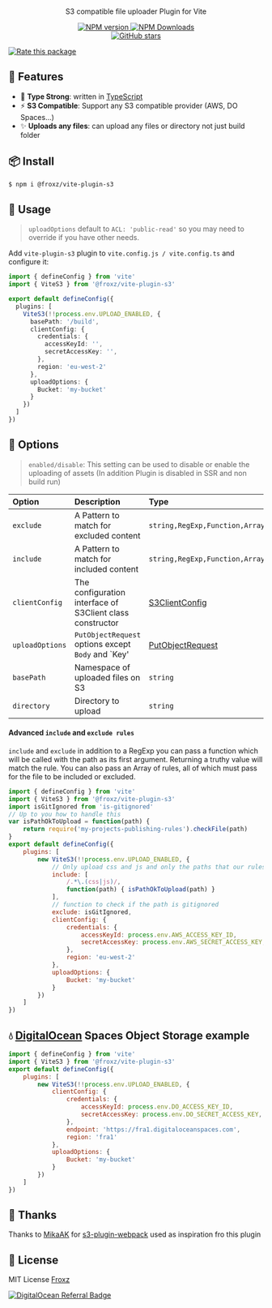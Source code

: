 <p align='center'>
<br>
S3 compatible file uploader Plugin for Vite
</p>

<p align='center'>
<a href='https://www.npmjs.com/package/@froxz/vite-plugin-s3' target="__blank">
<img src='https://img.shields.io/npm/v/@froxz/vite-plugin-s3?color=33A6B8&label=' alt="NPM version">
</a>
<a href="https://www.npmjs.com/package/@froxz/vite-plugin-s3" target="__blank">
    <img alt="NPM Downloads" src="https://img.shields.io/npm/dm/@froxz/vite-plugin-s3?color=476582&label=">
</a>
<br>
<a href="https://github.com/Froxz/vite-plugin-s3" target="__blank">
<img alt="GitHub stars" src="https://img.shields.io/github/stars/Froxz/vite-plugin-s3?style=social">
</a>
</p>

[![Rate this package](https://badges.openbase.com/js/rating/@froxz/vite-plugin-s3.svg?style=openbase&token=+2YA8n/SOL3DiSFWWLusfYyOwyXAeNo24ynF9UtjTPY=)](https://openbase.com/js/@froxz/vite-plugin-s3?utm_source=embedded&amp;utm_medium=badge&amp;utm_campaign=rate-badge)

## 🚀 Features
- 🦾 **Type Strong**: written in [TypeScript](https://www.typescriptlang.org/)
- ⚡ **S3 Compatible**: Support any S3 compatible provider (AWS, DO Spaces...)
- ✨ **Uploads any files**: can upload any files or directory not just build folder

## 📦 Install

```bash
$ npm i @froxz/vite-plugin-s3
```
## 🦄 Usage

> `uploadOptions` default to `ACL: 'public-read'` so you may need to override if you have other needs.

Add `vite-plugin-s3` plugin to `vite.config.js / vite.config.ts` and configure it:

```ts
import { defineConfig } from 'vite'
import { ViteS3 } from '@froxz/vite-plugin-s3'

export default defineConfig({
  plugins: [
    ViteS3(!!process.env.UPLOAD_ENABLED, {
      basePath: '/build',
      clientConfig: {
        credentials: {
          accessKeyId: '',
          secretAccessKey: '',
        },
        region: 'eu-west-2'
      },
      uploadOptions: {
        Bucket: 'my-bucket'
      }
    })
  ]
})
```

## 👀 Options

> `enabled/disable`: This setting can be used to disable or enable the uploading of assets (In addition Plugin is disabled in SSR and non build run)

| Option          | Description                                                                                                   | Type                                                                                                                          | Default                                                                   |
|:----------------|:--------------------------------------------------------------------------------------------------------------|:------------------------------------------------------------------------------------------------------------------------------|:--------------------------------------------------------------------------|
| `exclude`       | A Pattern to match for excluded content                                                                       | `string,RegExp,Function,Array`                                                                        | `null`                                                                    |
| `include`       | A Pattern to match for included content                                                                       | `string,RegExp,Function,Array`                                                                        | `null`                                                                    |
| `clientConfig`  | The configuration interface of S3Client class constructor | [S3ClientConfig](https://docs.aws.amazon.com/AWSJavaScriptSDK/v3/latest/clients/client-s3/interfaces/s3clientconfig.html)     | `required`                                                                |
| `uploadOptions` | `PutObjectRequest` options except `Body` and `Key'                                                            | [PutObjectRequest](https://docs.aws.amazon.com/AWSJavaScriptSDK/v3/latest/clients/client-s3/interfaces/putobjectrequest.html) | `required`                                                                |
| `basePath`      | Namespace of uploaded files on S3                                                                             | `string`                                                                                                                      | `null`                                                                    |
| `directory`     | Directory to upload                                                                                           | `string`                                                                                                                      | [build.outDir](https://vitejs.dev/config/build-options.html#build-outdir) |

#### Advanced `include` and `exclude rules`

`include` and `exclude` in addition to a RegExp you can pass a function which will be called with the path as its first argument.  Returning a truthy value will match the rule.  You can also pass an Array of rules, all of which must pass for the file to be included or excluded.

```javascript
import { defineConfig } from 'vite'
import { ViteS3 } from '@froxz/vite-plugin-s3'
import isGitIgnored from 'is-gitignored'
// Up to you how to handle this
var isPathOkToUpload = function(path) {
    return require('my-projects-publishing-rules').checkFile(path)
}
export default defineConfig({
    plugins: [
        new ViteS3(!!process.env.UPLOAD_ENABLED, {
            // Only upload css and js and only the paths that our rules database allows
            include: [
                /.*\.(css|js)/,
                function(path) { isPathOkToUpload(path) }
            ],
            // function to check if the path is gitignored
            exclude: isGitIgnored,
            clientConfig: {
                credentials: {
                    accessKeyId: process.env.AWS_ACCESS_KEY_ID,
                    secretAccessKey: process.env.AWS_SECRET_ACCESS_KEY,
                },
                region: 'eu-west-2'
            },
            uploadOptions: {
                Bucket: 'my-bucket'
            }
        })
    ]
})
```

## 💧 [DigitalOcean](https://m.do.co/c/1b7cfb2128b0) Spaces Object Storage example


```javascript
import { defineConfig } from 'vite'
import { ViteS3 } from '@froxz/vite-plugin-s3'
export default defineConfig({
    plugins: [
        new ViteS3(!!process.env.UPLOAD_ENABLED, {
            clientConfig: {
                credentials: {
                    accessKeyId: process.env.DO_ACCESS_KEY_ID,
                    secretAccessKey: process.env.DO_SECRET_ACCESS_KEY,
                },
                endpoint: 'https://fra1.digitaloceanspaces.com',
                region: 'fra1'
            },
            uploadOptions: {
                Bucket: 'my-bucket'
            }
        })
    ]
})
```

## 🙏 Thanks

Thanks to [MikaAK](https://github.com/MikaAK) for [s3-plugin-webpack](https://github.com/MikaAK/s3-plugin-webpack) used as inspiration fro this plugin

## 📄 License

MIT License [Froxz](LICENSE)

[![DigitalOcean Referral Badge](https://web-platforms.sfo2.digitaloceanspaces.com/WWW/Badge%202.svg)](https://www.digitalocean.com/?refcode=1b7cfb2128b0&utm_campaign=Referral_Invite&utm_medium=Referral_Program&utm_source=badge)
